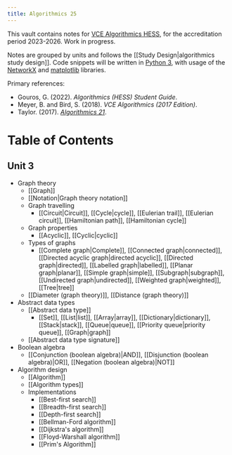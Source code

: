 ```yaml
---
title: Algorithmics 25
---
```

This vault contains notes for [VCE Algorithmics HESS](https://www.vcaa.vic.edu.au/curriculum/vce/vce-study-designs/algorithmics/Pages/Index.aspx), for the accreditation period 2023-2026. Work in progress.

Notes are grouped by units and follows the [[Study Design|algorithmics study design]]. Code snippets will be written in [Python 3](https://www.python.org/downloads/), with usage of the [NetworkX](https://networkx.org) and [matplotlib](https://matplotlib.org) libraries.

Primary references:
- Gouros, G. (2022). _Algorithmics (HESS) Student Guide_.
- Meyer, B. and Bird, S. (2018). _VCE Algorithmics (2017 Edition)_.
- Taylor. (2017). [*Algorithmics 21*](https://algo-21.vercel.app).
# Table of Contents
## Unit 3
- Graph theory
	- [[Graph]]
	- [[Notation|Graph theory notation]]
	- Graph travelling
		- [[Circuit|Circuit]], [[Cycle|cycle]], [[Eulerian trail]], [[Eulerian circuit]], [[Hamiltonian path]], [[Hamiltonian cycle]]
	- Graph properties
		- [[Acyclic]], [[Cyclic|cyclic]]
	- Types of graphs
		- [[Complete graph|Complete]], [[Connected graph|connected]], [[Directed acyclic graph|directed acyclic]], [[Directed graph|directed]], [[Labelled graph|labelled]], [[Planar graph|planar]], [[Simple graph|simple]], [[Subgraph|subgraph]], [[Undirected graph|undirected]], [[Weighted graph|weighted]], [[Tree|tree]]
	- [[Diameter (graph theory)]], [[Distance (graph theory)]]
- Abstract data types
	- [[Abstract data type]] 
		- [[Set]], [[List|list]], [[Array|array]], [[Dictionary|dictionary]], [[Stack|stack]], [[Queue|queue]], [[Priority queue|priority queue]], [[Graph|graph]]
	- [[Abstract data type signature]]
- Boolean algebra
	- [[Conjunction (boolean algebra)|AND]], [[Disjunction (boolean algebra)|OR]], [[Negation (boolean algebra)|NOT]]
- Algorithm design
	- [[Algorithm]]
	- [[Algorithm types]]
	- Implementations
		- [[Best-first search]]
		- [[Breadth-first search]]
		- [[Depth-first search]]
		- [[Bellman-Ford algorithm]]
		- [[Dijkstra's algorithm]]
		- [[Floyd-Warshall algorithm]]
		- [[Prim's Algorithm]]
